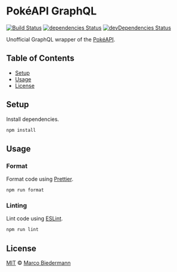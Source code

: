 # PokéAPI GraphQL

[![Build Status](https://img.shields.io/travis/com/marcobiedermann/pokeapi-graphql)](https://travis-ci.com/marcobiedermann/pokeapi-graphql)
[![dependencies Status](https://img.shields.io/david/marcobiedermann/pokeapi-graphql)](https://david-dm.org/marcobiedermann/pokeapi-graphql)
[![devDependencies Status](https://img.shields.io/david/dev/marcobiedermann/pokeapi-graphql)](https://david-dm.org/marcobiedermann/pokeapi-graphql?type=dev)

Unofficial GraphQL wrapper of the [PokéAPI](https://pokeapi.co/).

## Table of Contents

- [Setup](#setup)
- [Usage](#usage)
- [License](#license)

## Setup

Install dependencies.

```sh
npm install
```

## Usage

### Format

Format code using [Prettier](https://prettier.io/).

```sh
npm run format
```

### Linting

Lint code using [ESLint](https://eslint.org/).

```sh
npm run lint
```

## License

[MIT](LICENSE) © [Marco Biedermann](https://github.com/marcobiedermann)
